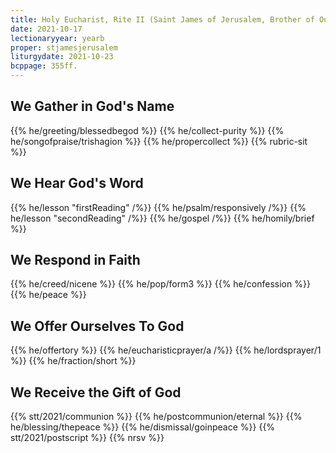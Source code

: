 ```yaml
---
title: Holy Eucharist, Rite II (Saint James of Jerusalem, Brother of Our Lord Jesus Christ, and Martyr, c.62)
date: 2021-10-17
lectionaryyear: yearb
proper: stjamesjerusalem
liturgydate: 2021-10-23
bcppage: 355ff.
---
```


## We Gather in God's Name
{{% he/greeting/blessedbegod %}}
{{% he/collect-purity %}}
{{% he/songofpraise/trishagion %}}
{{% he/propercollect %}}
{{% rubric-sit %}}

## We Hear God's Word
{{% he/lesson "firstReading" /%}}
{{% he/psalm/responsively /%}}
{{% he/lesson "secondReading" /%}}
{{% he/gospel /%}}
{{% he/homily/brief %}}

## We Respond in Faith
{{% he/creed/nicene %}}
{{% he/pop/form3 %}}
{{% he/confession %}}
{{% he/peace %}}

## We Offer Ourselves To God
{{% he/offertory %}}
{{% he/eucharisticprayer/a /%}}
{{% he/lordsprayer/1 %}}
{{% he/fraction/short %}}

## We Receive the Gift of God
{{% stt/2021/communion %}}
{{% he/postcommunion/eternal %}}
{{% he/blessing/thepeace %}}
{{% he/dismissal/goinpeace %}}
{{% stt/2021/postscript %}}
{{% nrsv %}}
